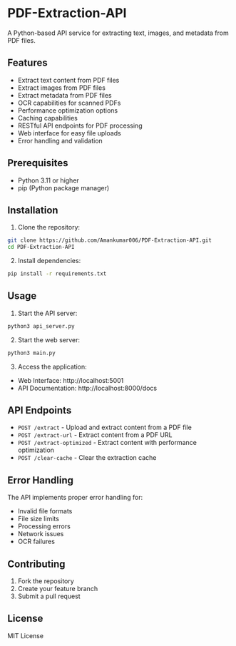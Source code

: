 # PDF-Extraction-API

A Python-based API service for extracting text, images, and metadata from PDF files.

## Features

- Extract text content from PDF files
- Extract images from PDF files
- Extract metadata from PDF files
- OCR capabilities for scanned PDFs
- Performance optimization options
- Caching capabilities
- RESTful API endpoints for PDF processing
- Web interface for easy file uploads
- Error handling and validation

## Prerequisites

- Python 3.11 or higher
- pip (Python package manager)

## Installation

1. Clone the repository:
```bash
git clone https://github.com/Amankumar006/PDF-Extraction-API.git
cd PDF-Extraction-API
```

2. Install dependencies:
```bash
pip install -r requirements.txt
```

## Usage

1. Start the API server:
```bash
python3 api_server.py
```

2. Start the web server:
```bash
python3 main.py
```

3. Access the application:
- Web Interface: http://localhost:5001
- API Documentation: http://localhost:8000/docs

## API Endpoints

- `POST /extract` - Upload and extract content from a PDF file
- `POST /extract-url` - Extract content from a PDF URL
- `POST /extract-optimized` - Extract content with performance optimization
- `POST /clear-cache` - Clear the extraction cache

## Error Handling

The API implements proper error handling for:
- Invalid file formats
- File size limits
- Processing errors
- Network issues
- OCR failures

## Contributing

1. Fork the repository
2. Create your feature branch
3. Submit a pull request

## License

MIT License
